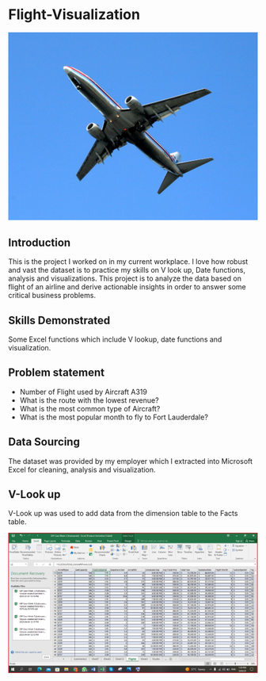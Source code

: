 # Flight-Visualization

![](https://github.com/Chiomamorah/Flight-Visualization/blob/main/airliner-1386188.jpg)
## Introduction
This is the project I worked on in my current workplace.  I love how robust and vast the dataset is to practice my skills on V look up, Date functions, analysis and visualizations. This project is to analyze the data based on flight of an airline and derive actionable insights in order to answer some critical business problems.

## Skills Demonstrated
Some Excel functions which include V lookup, date functions and visualization.

## Problem statement
-	Number of Flight used by Aircraft A319
-	What is the route with the lowest revenue?
-	What is the most common type of Aircraft?
-	What is the most popular month to fly to Fort Lauderdale?

## Data Sourcing
The dataset was provided by my employer which I  extracted into Microsoft Excel for cleaning, analysis and visualization.

## V-Look up
V-Look up was used to add data from the dimension table to the Facts table.

![](https://github.com/Chiomamorah/Flight-Visualization/blob/main/V%20LOOKUP%20FLIGHT.png)




